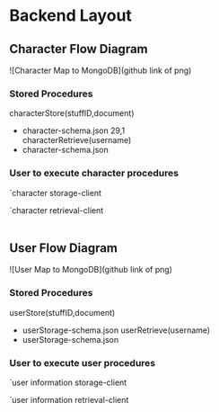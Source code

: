 
# Backend Layout

## Character Flow Diagram
![Character Map to MongoDB](github link of png)

### Stored Procedures

characterStore(stuffID,document)
* character-schema.json
                                                              29,1     
characterRetrieve(username)
* character-schema.json

### User to execute character procedures
`character storage-client

`character retrieval-client
<br><br>
## User Flow Diagram
![User Map to MongoDB](github link of png)

### Stored Procedures

userStore(stuffID,document)
* userStorage-schema.json
userRetrieve(username)
* userStorage-schema.json

### User to execute user procedures
`user information storage-client

`user information retrieval-client
